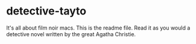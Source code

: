 # detective-tayto
It's all about film noir macs.
This is the readme file. Read it as you would a detective novel written by the great Agatha Christie.
